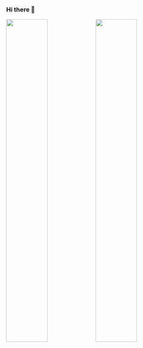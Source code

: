 ### Hi there 👋

<!---
Mardhani2N/Mardhani2N is a ✨ special ✨ repository because its `README.md` (this file) appears on your GitHub profile.
You can click the Preview link to take a look at your changes.
--->

<img align="left" width="47%" src="https://github-readme-stats.vercel.app/api?username=Mardhani2N&show_icons=true&theme=radical">

<img align="left" width="47%" src="https://github-readme-stats.vercel.app/api/top-langs/?username=Mardhani2N&layout=compact">

<!-- - 👋 Hi, I’m @Mardhani2N
- 👀 I’m interested in ...
- 🌱 I’m currently learning ...
- 💞️ I’m looking to collaborate on ...
- 📫 How to reach me ... -->